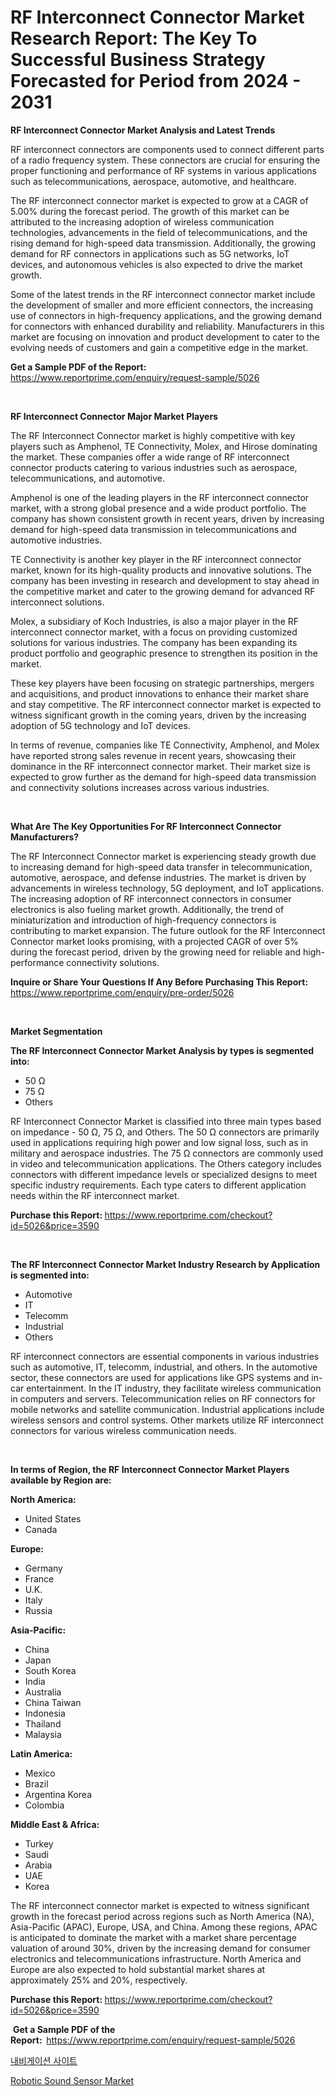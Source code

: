 <p><h1>RF Interconnect Connector Market Research Report: The Key To Successful Business Strategy Forecasted for Period from 2024 - 2031</h1></p><p><strong>RF Interconnect Connector Market Analysis and Latest Trends</strong></p>
<p><p>RF interconnect connectors are components used to connect different parts of a radio frequency system. These connectors are crucial for ensuring the proper functioning and performance of RF systems in various applications such as telecommunications, aerospace, automotive, and healthcare.</p><p>The RF interconnect connector market is expected to grow at a CAGR of 5.00% during the forecast period. The growth of this market can be attributed to the increasing adoption of wireless communication technologies, advancements in the field of telecommunications, and the rising demand for high-speed data transmission. Additionally, the growing demand for RF connectors in applications such as 5G networks, IoT devices, and autonomous vehicles is also expected to drive the market growth.</p><p>Some of the latest trends in the RF interconnect connector market include the development of smaller and more efficient connectors, the increasing use of connectors in high-frequency applications, and the growing demand for connectors with enhanced durability and reliability. Manufacturers in this market are focusing on innovation and product development to cater to the evolving needs of customers and gain a competitive edge in the market.</p></p>
<p><strong>Get a Sample PDF of the Report:&nbsp;</strong> <a href="https://www.reportprime.com/enquiry/request-sample/5026">https://www.reportprime.com/enquiry/request-sample/5026</a></p>
<p>&nbsp;</p>
<p><strong>RF Interconnect Connector Major Market Players</strong></p>
<p><p>The RF Interconnect Connector market is highly competitive with key players such as Amphenol, TE Connectivity, Molex, and Hirose dominating the market. These companies offer a wide range of RF interconnect connector products catering to various industries such as aerospace, telecommunications, and automotive.</p><p>Amphenol is one of the leading players in the RF interconnect connector market, with a strong global presence and a wide product portfolio. The company has shown consistent growth in recent years, driven by increasing demand for high-speed data transmission in telecommunications and automotive industries.</p><p>TE Connectivity is another key player in the RF interconnect connector market, known for its high-quality products and innovative solutions. The company has been investing in research and development to stay ahead in the competitive market and cater to the growing demand for advanced RF interconnect solutions.</p><p>Molex, a subsidiary of Koch Industries, is also a major player in the RF interconnect connector market, with a focus on providing customized solutions for various industries. The company has been expanding its product portfolio and geographic presence to strengthen its position in the market.</p><p>These key players have been focusing on strategic partnerships, mergers and acquisitions, and product innovations to enhance their market share and stay competitive. The RF interconnect connector market is expected to witness significant growth in the coming years, driven by the increasing adoption of 5G technology and IoT devices.</p><p>In terms of revenue, companies like TE Connectivity, Amphenol, and Molex have reported strong sales revenue in recent years, showcasing their dominance in the RF interconnect connector market. Their market size is expected to grow further as the demand for high-speed data transmission and connectivity solutions increases across various industries.</p></p>
<p>&nbsp;</p>
<p><strong>What Are The Key Opportunities For RF Interconnect Connector Manufacturers?</strong></p>
<p><p>The RF Interconnect Connector market is experiencing steady growth due to increasing demand for high-speed data transfer in telecommunication, automotive, aerospace, and defense industries. The market is driven by advancements in wireless technology, 5G deployment, and IoT applications. The increasing adoption of RF interconnect connectors in consumer electronics is also fueling market growth. Additionally, the trend of miniaturization and introduction of high-frequency connectors is contributing to market expansion. The future outlook for the RF Interconnect Connector market looks promising, with a projected CAGR of over 5% during the forecast period, driven by the growing need for reliable and high-performance connectivity solutions.</p></p>
<p><strong>Inquire or Share Your Questions If Any Before Purchasing This Report:</strong> <a href="https://www.reportprime.com/enquiry/pre-order/5026">https://www.reportprime.com/enquiry/pre-order/5026</a></p>
<p>&nbsp;</p>
<p><strong>Market Segmentation</strong></p>
<p><strong>The RF Interconnect Connector Market Analysis by types is segmented into:</strong></p>
<p><ul><li>50 Ω</li><li>75 Ω</li><li>Others</li></ul></p>
<p><p>RF Interconnect Connector Market is classified into three main types based on impedance - 50 Ω, 75 Ω, and Others. The 50 Ω connectors are primarily used in applications requiring high power and low signal loss, such as in military and aerospace industries. The 75 Ω connectors are commonly used in video and telecommunication applications. The Others category includes connectors with different impedance levels or specialized designs to meet specific industry requirements. Each type caters to different application needs within the RF interconnect market.</p></p>
<p><strong>Purchase this Report:&nbsp;</strong><a href="https://www.reportprime.com/checkout?id=5026&price=3590">https://www.reportprime.com/checkout?id=5026&price=3590</a></p>
<p>&nbsp;</p>
<p><strong>The RF Interconnect Connector Market Industry Research by Application is segmented into:</strong></p>
<p><ul><li>Automotive</li><li>IT</li><li>Telecomm</li><li>Industrial</li><li>Others</li></ul></p>
<p><p>RF interconnect connectors are essential components in various industries such as automotive, IT, telecomm, industrial, and others. In the automotive sector, these connectors are used for applications like GPS systems and in-car entertainment. In the IT industry, they facilitate wireless communication in computers and servers. Telecommunication relies on RF connectors for mobile networks and satellite communication. Industrial applications include wireless sensors and control systems. Other markets utilize RF interconnect connectors for various wireless communication needs.</p></p>
<p>&nbsp;</p>
<p><strong>In terms of Region, the RF Interconnect Connector Market Players available by Region are:</strong></p>
<p>
    <p> <strong> North America: </strong>
        <ul>
            <li>United States</li>
            <li>Canada</li>
        </ul>
        </p> 
    <p> <strong> Europe: </strong>
        <ul>
            <li>Germany</li>
            <li>France</li>
            <li>U.K.</li>
            <li>Italy</li>
            <li>Russia</li>
        </ul>
        </p> 
    <p> <strong> Asia-Pacific: </strong>
        <ul>
            <li>China</li>
            <li>Japan</li>
            <li>South Korea</li>
            <li>India</li>
            <li>Australia</li>
            <li>China Taiwan</li>
            <li>Indonesia</li>
            <li>Thailand</li>
            <li>Malaysia</li>
        </ul>
        </p> 
    <p> <strong> Latin America: </strong>
        <ul>
            <li>Mexico</li>
            <li>Brazil</li>
            <li>Argentina Korea</li>
            <li>Colombia</li>
        </ul>
        </p> 
    <p> <strong> Middle East & Africa: </strong>
        <ul>
            <li>Turkey</li>
            <li>Saudi</li>
            <li>Arabia</li>
            <li>UAE</li>
            <li>Korea</li>
        </ul>
    </p>
    </p>
<p><p>The RF interconnect connector market is expected to witness significant growth in the forecast period across regions such as North America (NA), Asia-Pacific (APAC), Europe, USA, and China. Among these regions, APAC is anticipated to dominate the market with a market share percentage valuation of around 30%, driven by the increasing demand for consumer electronics and telecommunications infrastructure. North America and Europe are also expected to hold substantial market shares at approximately 25% and 20%, respectively.</p></p>
<p><strong>Purchase this Report: </strong><a href="https://www.reportprime.com/checkout?id=5026&price=3590">https://www.reportprime.com/checkout?id=5026&price=3590</a></p>
<p>&nbsp;<strong>Get a Sample PDF of the Report:&nbsp;&nbsp;</strong><a href="https://www.reportprime.com/enquiry/request-sample/5026">https://www.reportprime.com/enquiry/request-sample/5026</a></p>
<p><strong></strong></p>
<p><p><a href="https://github.com/vss5505pa7z1p/Market-Research-Report-List-1/blob/main/698493014303.md">내비게이션 사이트</a></p><p><a href="https://github.com/sofayahoo2023/Market-Research-Report-List-3/blob/main/robotic-sound-sensor-market.md">Robotic Sound Sensor Market</a></p></p>